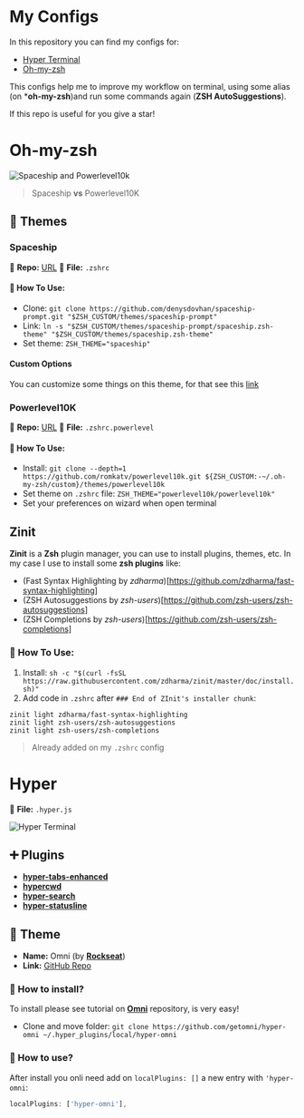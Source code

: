 # My Configs
In this repository you can find my configs for:
- [Hyper Terminal](https://hyper.is/)
- [Oh-my-zsh](https://ohmyz.sh/)

This configs help me to improve my workflow on terminal, using some alias (on ***oh-my-zsh**)and run some commands again (**ZSH AutoSuggestions**).

If this repo is useful for you give a star!


# Oh-my-zsh

![Spaceship and Powerlevel10k](https://i.ibb.co/qRJBcfg/Screenshot-at-May-21-08-57-11.png)

> Spaceship **vs** Powerlevel10K

## 🎨 Themes

### Spaceship
🔗 **Repo:** [URL](https://github.com/denysdovhan/spaceship-prompt)
📁 **File:** `.zshrc`

#### 📖 **How To Use:**
* Clone: `git clone https://github.com/denysdovhan/spaceship-prompt.git "$ZSH_CUSTOM/themes/spaceship-prompt"`
* Link: `ln -s "$ZSH_CUSTOM/themes/spaceship-prompt/spaceship.zsh-theme" "$ZSH_CUSTOM/themes/spaceship.zsh-theme"`
* Set theme: `ZSH_THEME="spaceship"`

#### Custom Options
You can customize some things on this theme, for that see this [link](https://github.com/denysdovhan/spaceship-prompt/blob/master/docs/Options.md)


### Powerlevel10K
🔗 **Repo:** [URL](https://github.com/romkatv/powerlevel10k/)
📁 **File:** `.zshrc.powerlevel`

#### 📖 **How To Use:**
* Install: `git clone --depth=1 https://github.com/romkatv/powerlevel10k.git ${ZSH_CUSTOM:-~/.oh-my-zsh/custom}/themes/powerlevel10k`
* Set theme on `.zshrc` file: `ZSH_THEME="powerlevel10k/powerlevel10k"`
* Set your preferences on wizard when open terminal

## Zinit

**Zinit** is a **Zsh** plugin manager, you can use to install plugins, themes, etc. In my case I use to install some **zsh plugins** like:
- (Fast Syntax Highlighting by *zdharma*)[https://github.com/zdharma/fast-syntax-highlighting]
- (ZSH Autosuggestions by *zsh-users*)[https://github.com/zsh-users/zsh-autosuggestions]
- (ZSH Completions by *zsh-users*)[https://github.com/zsh-users/zsh-completions]

### 📖 **How To Use:**

1. Install: `sh -c "$(curl -fsSL https://raw.githubusercontent.com/zdharma/zinit/master/doc/install.sh)"`
1. Add code in `.zshrc` after `### End of ZInit's installer chunk`:

```
zinit light zdharma/fast-syntax-highlighting
zinit light zsh-users/zsh-autosuggestions
zinit light zsh-users/zsh-completions
```
> Already added on my `.zshrc` config

# Hyper
📁 **File:** `.hyper.js`

![Hyper Terminal](https://i.ibb.co/FndX03L/image.png)

## ➕ Plugins
- [**hyper-tabs-enhanced**](https://github.com/henrikdahl/hyper-tabs-enhanced)
- [**hypercwd**](https://github.com/hharnisc/hypercwd)
- [**hyper-search**](https://github.com/jaanauati/hyper-search)
- [**hyper-statusline**](https://github.com/henrikdahl/hyper-statusline)

## 🎨 Theme

- **Name:** Omni (by **[Rockseat](https://rocketseat.com.br)**)
- **Link:** [GitHub Repo](https://github.com/getomni/hyper-omni)

### 📖 How to install?

To install please see tutorial on **[Omni](https://github.com/getomni/hyper-omni)** repository, is very easy!

* Clone and move folder: `git clone https://github.com/getomni/hyper-omni ~/.hyper_plugins/local/hyper-omni`


### 📖 How to use?

After install you onli need add on `localPlugins: []` a new entry with `'hyper-omni`:

```javascript
localPlugins: ['hyper-omni'],
```
